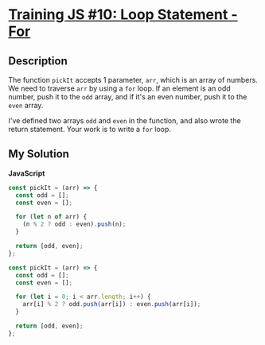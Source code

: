 # [Training JS #10: Loop Statement - For](https://www.codewars.com/kata/5721a78c283129e416000999)

## Description

The function `pickIt` accepts 1 parameter, `arr`, which is an array of numbers. We need to traverse `arr` by using a `for` loop. If an element is an odd number, push it to the `odd` array, and if it's an even number, push it to the `even` array.

I've defined two arrays `odd` and `even` in the function, and also wrote the return statement. Your work is to write a `for` loop.

## My Solution

**JavaScript**

```js
const pickIt = (arr) => {
  const odd = [];
  const even = [];

  for (let n of arr) {
    (n % 2 ? odd : even).push(n);
  }

  return [odd, even];
};
```

```js
const pickIt = (arr) => {
  const odd = [];
  const even = [];

  for (let i = 0; i < arr.length; i++) {
    arr[i] % 2 ? odd.push(arr[i]) : even.push(arr[i]);
  }

  return [odd, even];
};
```
